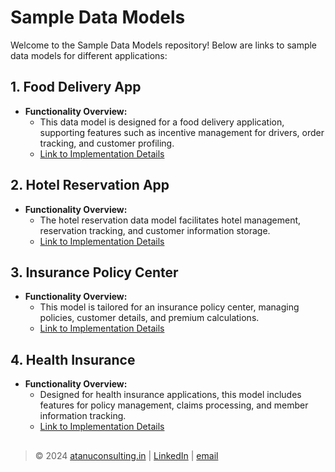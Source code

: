 # Sample Data Models

Welcome to the Sample Data Models repository! Below are links to sample data models for different applications:

## 1. Food Delivery App

- **Functionality Overview:**
  - This data model is designed for a food delivery application, supporting features such as incentive management for drivers, order tracking, and customer profiling.
  - [Link to Implementation Details](FoodDeliveryApplicationSchema.md)

## 2. Hotel Reservation App

- **Functionality Overview:**
  - The hotel reservation data model facilitates hotel management, reservation tracking, and customer information storage.
  - [Link to Implementation Details](hotel_reservation_app.md#implementation-details)

## 3. Insurance Policy Center

- **Functionality Overview:**
  - This model is tailored for an insurance policy center, managing policies, customer details, and premium calculations.
  - [Link to Implementation Details](insurance_policy_center.md#implementation-details)

## 4. Health Insurance

- **Functionality Overview:**
  - Designed for health insurance applications, this model includes features for policy management, claims processing, and member information tracking.
  - [Link to Implementation Details](health_insurance.md#implementation-details)


##
> © 2024 [atanuconsulting.in](https://www.atanuconsulting.in "Atanu Consulting")  | [LinkedIn](https://www.linkedin.com/in/dasatanu10 "LinkedIn Page") | [email](mailto:atanu10.yt@gmail.com "Send mail")